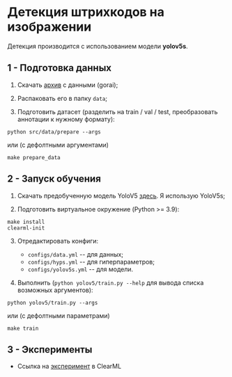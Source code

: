 # Детекция штрихкодов на изображении

Детекция производится с использованием модели **yolov5s**.

## 1 - Подготовка данных

1. Скачать [архив](https://disk.yandex.ru/d/nk-h0vv20EZvzg) с данными (gorai);


2. Распаковать его в папку `data`;


3. Подготовить датасет (разделить на train / val / test, преобразовать аннотации к нужному формату):

```shell
python src/data/prepare --args
```
или (с дефолтными аргументами)
```commandline
make prepare_data
```

## 2 - Запуск обучения

1. Скачать предобученную модель YoloV5 [здесь](https://github.com/ultralytics/yolov5/releases/tag/v6.1). Я использую YoloV5s;

2. Подготовить виртуальное окружение (Python >= 3.9):

```commandline
make install
clearml-init
```

3. Отредактировать конфиги:
   - `configs/data.yml` -- для данных;
   - `configs/hyps.yml` -- для гиперпараметров;
   - `configs/yolov5s.yml` -- для модели.


4. Выполнить (`python yolov5/train.py --help` для вывода списка возможных аргументов):

```commandline
python yolov5/train.py --args
```

или (с дефолтными параметрами)

```commandline
make train
```

## 3 - Эксперименты

- Ссылка на [эксперимент](https://app.clear.ml/projects/851ea528d07a4d20b08779aec07d8d0a/experiments/2f0176e6d09044d1b233355a2e7a81f6/output/execution) в ClearML

